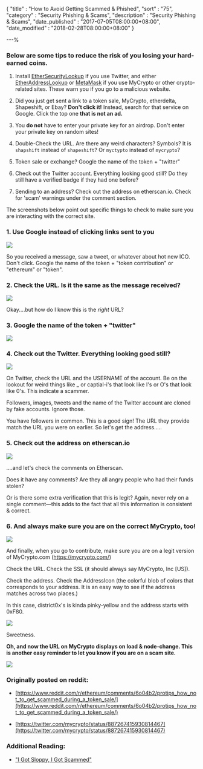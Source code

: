{
"title"       : "How to Avoid Getting Scammed & Phished",
"sort"        : "75",
"category"    : "Security Phishing & Scams",
"description" : "Security Phishing & Scams",
"date_published" : "2017-07-05T08:00:00+08:00",
"date_modified"  : "2018-02-28T08:00:00+08:00"
}

---%



### Below are some tips to reduce the risk of you losing your hard-earned coins.

1. Install [EtherSecurityLookup](https://chrome.google.com/webstore/detail/ethersecuritylookup/bhhfhgpgmifehjdghlbbijjaimhmcgnf?hl=en-GB) if you use Twitter, and either [EtherAddressLookup](https://chrome.google.com/webstore/detail/etheraddresslookup/pdknmigbbbhmllnmgdfalmedcmcefdfn) or [MetaMask](https://chrome.google.com/webstore/detail/metamask/nkbihfbeogaeaoehlefnkodbefgpgknn) if you use MyCrypto or other crypto-related sites. These warn you if you go to a malicious website.

2. Did you just get sent a link to a token sale, MyCrypto, etherdelta, Shapeshift, or Ebay? **Don't click it!** Instead, search for that service on Google. Click the top one **that is not an ad.**

3. You **do not** have to enter your private key for an airdrop. Don't enter your private key on random sites!

4. Double-Check the URL. Are there any weird characters? Symbols? It is `shapshift` instead of `shapeshift`? Or `myctypto` instead of `mycrypto`?

5. Token sale or exchange? Google the name of the token + "twitter"

6. Check out the Twitter account. Everything looking good still? Do they still have a verified badge if they had one before?

7. Sending to an address? Check out the address on etherscan.io. Check for 'scam' warnings under the comment section.

The screenshots below point out specific things to check to make sure you are interacting with the correct site.


### 1. Use Google instead of clicking links sent to you

![](https://i.imgur.com/XwiVCSY.jpg)

So you received a message, saw a tweet, or whatever about hot new ICO. Don't click. Google the name of the token + "token contribution" or "ethereum" or "token".

### 2. Check the URL. Is it the same as the message received?

![](https://i.imgur.com/8wmJRYg.jpg)

Okay....but how do I know this is the *right* URL?

### 3. Google the name of the token + "twitter"

![](https://i.imgur.com/cLC6kWK.jpg)

### 4. Check out the Twitter. Everything looking good still?

![](https://i.imgur.com/EYwqZpL.jpg)

On Twitter, check the URL and the USERNAME of the account. Be on the lookout for weird things like _ or captial-i's that look like l's or O's that look like 0's. This indicate a scammer.

Followers, images, tweets and the name of the Twitter account are cloned by fake accounts. Ignore those.

You have followers in common. This is a good sign! The URL they provide match the URL you were on earlier. So let's get the address.....


### 5. Check out the address on etherscan.io

![](https://i.imgur.com/nVB3esg.png)

....and let's check the comments on Etherscan.

Does it have any comments? Are they all angry people who had their funds stolen?

Or is there some extra verification that this is legit? Again, never rely on a single comment—this adds to the fact that all this information is consistent & correct.

### 6. And always make sure you are on the correct MyCrypto, too!

![](https://i.imgur.com/kIzLh8t.png)

And finally, when you go to contribute, make sure you are on a legit version of MyCrypto.com (https://mycrypto.com/)

Check the URL. Check the SSL (it should always say MyCrypto, Inc [US]).

Check the address. Check the AddressIcon (the colorful blob of colors that corresponds to your address. It is an easy way to see if the address matches across two places.)

In this case, district0x's is kinda pinky-yellow and the address starts with 0xF80.

![](https://i.imgur.com/1OvTydO.jpg)

Sweetness.

**Oh, and now the URL on MyCrypto displays on load & node-change. This is another easy reminder to let you know if you are on a scam site.**

![](https://i.imgur.com/FeUNqAY.png)


### Originally posted on reddit:

- [https://www.reddit.com/r/ethereum/comments/6o04b2/protips_how_not_to_get_scammed_during_a_token_sale/](https://www.reddit.com/r/ethereum/comments/6o04b2/protips_how_not_to_get_scammed_during_a_token_sale/)

- [https://twitter.com/mycrypto/status/887267415930814467](https://twitter.com/mycrypto/status/887267415930814467)

### Additional Reading:

- ["I Got Sloppy, I Got Scammed"](https://hackernoon.com/i-got-sloppy-i-got-scammed-10e00ac0905)
